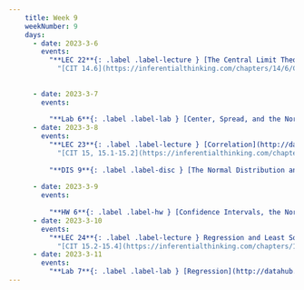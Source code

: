 ```yaml
---
    title: Week 9
    weekNumber: 9
    days:
      - date: 2023-3-6
        events:
          "**LEC 22**{: .label .label-lecture } [The Central Limit Theorem, Choosing Sample Sizes](http://datahub.ucsd.edu/user-redirect/git-sync?repo=https://github.com/dsc-courses/dsc10-2023-wi&subPath=lectures/lec22/lec22.ipynb) [✏️](resources/lectures/lec22/lec22.html) [Watch 🎥](https://podcast.ucsd.edu/watch/wi23/dsc10_b00/23/kaltura)":
            "[CIT 14.6](https://inferentialthinking.com/chapters/14/6/Choosing_a_Sample_Size.html)"
                
          
      - date: 2023-3-7
        events:
          
          "**Lab 6**{: .label .label-lab } [Center, Spread, and the Normal Distribution](http://datahub.ucsd.edu/user-redirect/git-sync?repo=https://github.com/dsc-courses/dsc10-2023-wi&subPath=labs/lab06/lab06.ipynb)":
      - date: 2023-3-8
        events:
          "**LEC 23**{: .label .label-lecture } [Correlation](http://datahub.ucsd.edu/user-redirect/git-sync?repo=https://github.com/dsc-courses/dsc10-2023-wi&subPath=lectures/lec23/lec23.ipynb) [✏️](resources/lectures/lec23/lec23.html)":
            "[CIT 15, 15.1-15.2](https://inferentialthinking.com/chapters/15/Prediction.html)"
          
          "**DIS 9**{: .label .label-disc } [The Normal Distribution and the CLT](https://practice.dsc10.com/disc09/index.html)":
                
      - date: 2023-3-9
        events:
          
          "**HW 6**{: .label .label-hw } [Confidence Intervals, the Normal Distribution, and the Central Limit Theorem](http://datahub.ucsd.edu/user-redirect/git-sync?repo=https://github.com/dsc-courses/dsc10-2023-wi&subPath=homeworks/hw06/hw06.ipynb)":
      - date: 2023-3-10
        events:
          "**LEC 24**{: .label .label-lecture } Regression and Least Squares":
            "[CIT 15.2-15.4](https://inferentialthinking.com/chapters/15/2/Regression_Line.html)"
      - date: 2023-3-11
        events:
          "**Lab 7**{: .label .label-lab } [Regression](http://datahub.ucsd.edu/user-redirect/git-sync?repo=https://github.com/dsc-courses/dsc10-2023-wi&subPath=labs/lab07/lab07.ipynb)":
---
```

